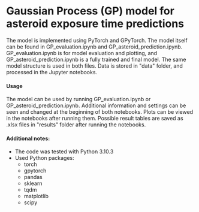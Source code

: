 # Gaussian Process (GP) model for asteroid exposure time predictions

The model is implemented using PyTorch and GPyTorch. The model itself can be found in GP_evaluation.ipynb and GP_asteroid_prediction.ipynb. GP_evaluation.ipynb is for model evaluation and plotting, and GP_asteroid_prediction.ipynb is a fully trained and final model. The same model structure is used in both files. Data is stored in "data" folder, and processed in the Jupyter notebooks.

#### Usage

The model can be used by running GP_evaluation.ipynb or GP_asteroid_prediction.ipynb. Additional information and settings can be seen and changed at the beginning of both notebooks. Plots can be viewed in the notebooks after running them. Possible result tables are saved as .xlsx files in "results" folder after running the notebooks.

#### Additional notes:

- The code was tested with Python 3.10.3
- Used Python packages:
	- torch
	- gpytorch
	- pandas
	- sklearn
	- tqdm
	- matplotlib
	- scipy
